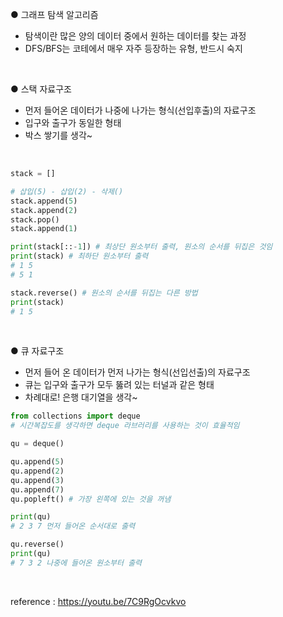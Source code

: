 ● 그래프 탐색 알고리즘
  - 탐색이란 많은 양의 데이터 중에서 원하는 데이터를 찾는 과정
  - DFS/BFS는 코테에서 매우 자주 등장하는 유형, 반드시 숙지

<br>

● 스택 자료구조
  - 먼저 들어온 데이터가 나중에 나가는 형식(선입후출)의 자료구조
  - 입구와 출구가 동일한 형태
  - 박스 쌓기를 생각~

<br>

```python
stack = []

# 삽입(5) - 삽입(2) - 삭제()
stack.append(5)
stack.append(2)
stack.pop()
stack.append(1)

print(stack[::-1]) # 최상단 원소부터 출력, 원소의 순서를 뒤집은 것임
print(stack) # 최하단 원소부터 출력
# 1 5
# 5 1

stack.reverse() # 원소의 순서를 뒤집는 다른 방법
print(stack)
# 1 5
```

<br>

● 큐 자료구조
  - 먼저 들어 온 데이터가 먼저 나가는 형식(선입선출)의 자료구조
  - 큐는 입구와 출구가 모두 뚫려 있는 터널과 같은 형태
  - 차례대로! 은행 대기열을 생각~

``` python
from collections import deque
# 시간복잡도를 생각하면 deque 라브러리를 사용하는 것이 효율적임

qu = deque()

qu.append(5)
qu.append(2)
qu.append(3)
qu.append(7)
qu.popleft() # 가장 왼쪽에 있는 것을 꺼냄

print(qu) 
# 2 3 7 먼저 들어온 순서대로 출력

qu.reverse()
print(qu)
# 7 3 2 나중에 들어온 원소부터 출력
```

<br>

reference : https://youtu.be/7C9RgOcvkvo
